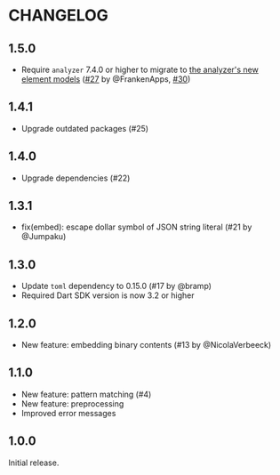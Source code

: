 # CHANGELOG

## 1.5.0

- Require `analyzer` 7.4.0 or higher to migrate to [the analyzer's new element models](https://github.com/dart-lang/sdk/blob/main/pkg/analyzer/doc/element_model_migration_guide.md) ([#27](https://github.com/fujidaiti/embed.dart/pull/27) by @FrankenApps, [#30](https://github.com/fujidaiti/embed.dart/pull/30))

## 1.4.1

- Upgrade outdated packages (#25)

## 1.4.0

- Upgrade dependencies (#22)

## 1.3.1

- fix(embed): escape dollar symbol of JSON string literal (#21 by @Jumpaku)

## 1.3.0

- Update `toml` dependency to 0.15.0 (#17 by @bramp)
- Required Dart SDK version is now 3.2 or higher

## 1.2.0

- New feature: embedding binary contents (#13 by @NicolaVerbeeck)

## 1.1.0

- New feature: pattern matching (#4)
- New feature: preprocessing
- Improved error messages

## 1.0.0

Initial release.
